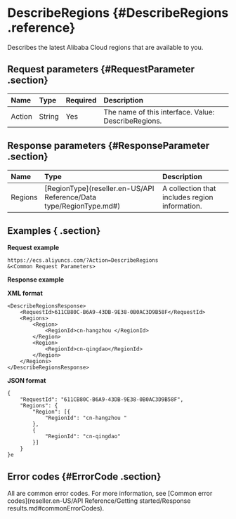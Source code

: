 # DescribeRegions {#DescribeRegions .reference}

Describes the latest Alibaba Cloud regions that are available to you.

## Request parameters {#RequestParameter .section}

|Name|Type|Required|Description|
|:---|:---|:-------|:----------|
|Action|String|Yes|The name of this interface. Value: DescribeRegions.|

## Response parameters {#ResponseParameter .section}

|Name|Type|Description|
|:---|:---|:----------|
|Regions|[RegionType](reseller.en-US/API Reference/Data type/RegionType.md#)|A collection that includes region information.|

## Examples { .section}

**Request example** 

```
https://ecs.aliyuncs.com/?Action=DescribeRegions
&<Common Request Parameters>
```

**Response example** 

**XML format**

```
<DescribeRegionsResponse>
    <RequestId>611CB80C-B6A9-43DB-9E38-0B0AC3D9B58F</RequestId>
    <Regions>
        <Region>
            <RegionId>cn-hangzhou </RegionId>
        </Region>
        <Region>
            <RegionId>cn-qingdao</RegionId>
        </Region>
    </Regions>
</DescribeRegionsResponse>
```

 **JSON format** 

```
{
    "RequestId": "611CB80C-B6A9-43DB-9E38-0B0AC3D9B58F",
    "Regions": {
        "Region": [{
            "RegionId": "cn-hangzhou "
        },
        {
            "RegionId": "cn-qingdao"
        }]
    }
}e
```

## Error codes {#ErrorCode .section}

All are common error codes. For more information, see [Common error codes](reseller.en-US/API Reference/Getting started/Response results.md#commonErrorCodes).

